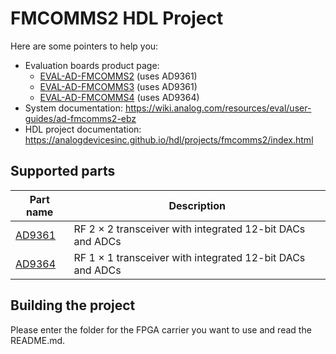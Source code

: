 # FMCOMMS2 HDL Project

Here are some pointers to help you:

- Evaluation boards product page:
  - [EVAL-AD-FMCOMMS2](https://www.analog.com/eval-ad-fmcomms2) (uses AD9361)
  - [EVAL-AD-FMCOMMS3](https://www.analog.com/eval-ad-fmcomms3) (uses AD9361)
  - [EVAL-AD-FMCOMMS4](https://www.analog.com/eval-ad-fmcomms4) (uses AD9364)
- System documentation: https://wiki.analog.com/resources/eval/user-guides/ad-fmcomms2-ebz
- HDL project documentation: https://analogdevicesinc.github.io/hdl/projects/fmcomms2/index.html

## Supported parts

| Part name                               | Description                                               |
|-----------------------------------------|-----------------------------------------------------------|
| [AD9361](https://www.analog.com/AD9361) | RF 2 × 2 transceiver with integrated 12-bit DACs and ADCs |
| [AD9364](https://www.analog.com/AD9364) | RF 1 × 1 transceiver with integrated 12-bit DACs and ADCs |

## Building the project

Please enter the folder for the FPGA carrier you want to use and read the README.md.